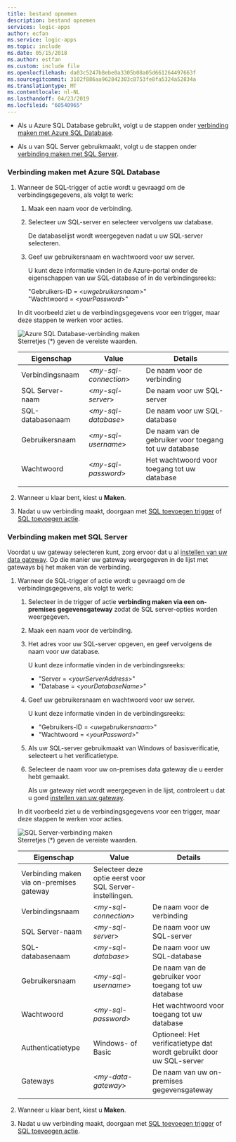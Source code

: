 ```yaml
---
title: bestand opnemen
description: bestand opnemen
services: logic-apps
author: ecfan
ms.service: logic-apps
ms.topic: include
ms.date: 05/15/2018
ms.author: estfan
ms.custom: include file
ms.openlocfilehash: da03c5247b8ebe0a3305b08a05d661264497663f
ms.sourcegitcommit: 3102f886aa962842303c8753fe8fa5324a52834a
ms.translationtype: MT
ms.contentlocale: nl-NL
ms.lasthandoff: 04/23/2019
ms.locfileid: "60540965"
---
```

* Als u Azure SQL Database gebruikt, volgt u de stappen onder [verbinding maken met Azure SQL Database](#connect-azure-sql-db). 

* Als u van SQL Server gebruikmaakt, volgt u de stappen onder [verbinding maken met SQL Server](#connect-sql-server).

<a name="connect-azure-sql-db"></a>

### <a name="connect-to-azure-sql-database"></a>Verbinding maken met Azure SQL Database

1. Wanneer de SQL-trigger of actie wordt u gevraagd om de verbindingsgegevens, als volgt te werk:

   1. Maak een naam voor de verbinding.

   2. Selecteer uw SQL-server en selecteer vervolgens uw database. 

      De databaselijst wordt weergegeven nadat u uw SQL-server selecteren.
 
   3. Geef uw gebruikersnaam en wachtwoord voor uw server.

      U kunt deze informatie vinden in de Azure-portal onder de eigenschappen van uw SQL-database of in de verbindingsreeks: 
      
      "Gebruikers-ID = <*uwgebruikersnaam*>"
      <br>
      "Wachtwoord = <*yourPassword*>"

   In dit voorbeeld ziet u de verbindingsgegevens voor een trigger, maar deze stappen te werken voor acties.

   ![Azure SQL Database-verbinding maken](./media/connectors-create-api-sqlazure/azure-sql-database-create-connection.png)
   <br>
   Sterretjes (*) geven de vereiste waarden.

   | Eigenschap | Value | Details | 
   |----------|-------|---------| 
   | Verbindingsnaam | <*my-sql-connection*> | De naam voor de verbinding | 
   | SQL Server-naam | <*my-sql-server*> | De naam voor uw SQL-server |
   | SQL-databasenaam | <*my-sql-database*>  | De naam voor uw SQL-database | 
   | Gebruikersnaam | <*my-sql-username*> | De naam van de gebruiker voor toegang tot uw database |
   | Wachtwoord | <*my-sql-password*> | Het wachtwoord voor toegang tot uw database | 
   |||| 

2. Wanneer u klaar bent, kiest u **Maken**.

3. Nadat u uw verbinding maakt, doorgaan met [SQL toevoegen trigger](#add-sql-trigger) of [SQL toevoegen actie](#add-sql-action).

<a name="connect-sql-server"></a>

### <a name="connect-to-sql-server"></a>Verbinding maken met SQL Server

Voordat u uw gateway selecteren kunt, zorg ervoor dat u al [instellen van uw data gateway](https://docs.microsoft.com/azure/logic-apps/logic-apps-gateway-connection). Op die manier uw gateway weergegeven in de lijst met gateways bij het maken van de verbinding.

1. Wanneer de SQL-trigger of actie wordt u gevraagd om de verbindingsgegevens, als volgt te werk:

   1. Selecteer in de trigger of actie **verbinding maken via een on-premises gegevensgateway** zodat de SQL server-opties worden weergegeven.

   2. Maak een naam voor de verbinding.

   3. Het adres voor uw SQL-server opgeven, en geef vervolgens de naam voor uw database.
   
      U kunt deze informatie vinden in de verbindingsreeks: 
      
      * "Server = <*yourServerAddress*>"
      * "Database = <*yourDatabaseName*>"

   4. Geef uw gebruikersnaam en wachtwoord voor uw server.

      U kunt deze informatie vinden in de verbindingsreeks: 
      
      * "Gebruikers-ID = <*uwgebruikersnaam*>"
      * "Wachtwoord = <*yourPassword*>"

   5. Als uw SQL-server gebruikmaakt van Windows of basisverificatie, selecteert u het verificatietype.

   6. Selecteer de naam voor uw on-premises data gateway die u eerder hebt gemaakt.
   
      Als uw gateway niet wordt weergegeven in de lijst, controleert u dat u goed [instellen van uw gateway](https://docs.microsoft.com/azure/logic-apps/logic-apps-gateway-connection).

   In dit voorbeeld ziet u de verbindingsgegevens voor een trigger, maar deze stappen te werken voor acties.

   ![SQL Server-verbinding maken](./media/connectors-create-api-sqlazure/sql-server-create-connection.png)
   <br>
   Sterretjes (*) geven de vereiste waarden.

   | Eigenschap | Value | Details | 
   |----------|-------|---------| 
   | Verbinding maken via on-premises gateway | Selecteer deze optie eerst voor SQL Server-instellingen. | | 
   | Verbindingsnaam | <*my-sql-connection*> | De naam voor de verbinding | 
   | SQL Server-naam | <*my-sql-server*> | De naam voor uw SQL-server |
   | SQL-databasenaam | <*my-sql-database*>  | De naam voor uw SQL-database |
   | Gebruikersnaam | <*my-sql-username*> | De naam van de gebruiker voor toegang tot uw database |
   | Wachtwoord | <*my-sql-password*> | Het wachtwoord voor toegang tot uw database | 
   | Authenticatietype | Windows- of Basic | Optioneel: Het verificatietype dat wordt gebruikt door uw SQL-server | 
   | Gateways | <*my-data-gateway*> | De naam van uw on-premises gegevensgateway | 
   |||| 

2. Wanneer u klaar bent, kiest u **Maken**. 

3. Nadat u uw verbinding maakt, doorgaan met [SQL toevoegen trigger](#add-sql-trigger) of [SQL toevoegen actie](#add-sql-action).
